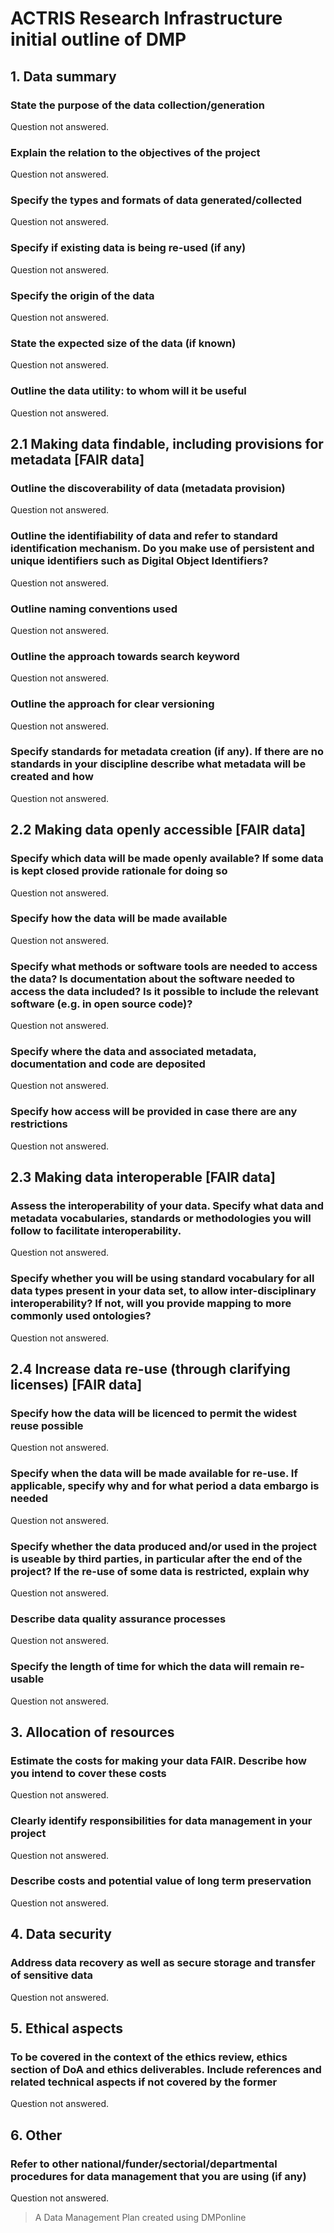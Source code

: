 # ACTRIS Research Infrastructure initial outline of DMP

## 1. Data summary

### State the purpose of the data collection/generation

  Question not answered.


### Explain the relation to the objectives of the project

  Question not answered.


### Specify the types and formats of data generated/collected

  Question not answered.


### Specify if existing data is being re-used (if any)

  Question not answered.


### Specify the origin of the data

  Question not answered.


### State the expected size of the data (if known)

  Question not answered.


### Outline the data utility: to whom will it be useful

  Question not answered.
  
## 2.1 Making data findable, including provisions for metadata [FAIR data]

### Outline the discoverability of data (metadata provision)

  Question not answered.

### Outline the identifiability of data and refer to standard identification mechanism. Do you make use of persistent and unique identifiers such as Digital Object Identifiers?

  Question not answered.

### Outline naming conventions used

  Question not answered.

### Outline the approach towards search keyword

  Question not answered.

### Outline the approach for clear versioning

  Question not answered.

### Specify standards for metadata creation (if any). If there are no standards in your discipline describe what metadata will be created and how

  Question not answered.

## 2.2 Making data openly accessible [FAIR data]

### Specify which data will be made openly available? If some data is kept closed provide rationale for doing so

  Question not answered.

### Specify how the data will be made available

  Question not answered.

### Specify what methods or software tools are needed to access the data? Is documentation about the software needed to access the data included? Is it possible to include the relevant software (e.g. in open source code)?

  Question not answered.

### Specify where the data and associated metadata, documentation and code are deposited

  Question not answered.

### Specify how access will be provided in case there are any restrictions

  Question not answered.

## 2.3 Making data interoperable [FAIR data]

### Assess the interoperability of your data. Specify what data and metadata vocabularies, standards or methodologies you will follow to facilitate interoperability. 

  Question not answered.

### Specify whether you will be using standard vocabulary for all data types present in your data set, to allow inter-disciplinary interoperability? If not, will you provide mapping to more commonly used ontologies?

  Question not answered.

## 2.4 Increase data re-use (through clarifying licenses) [FAIR data]

### Specify how the data will be licenced to permit the widest reuse possible

  Question not answered.

### Specify when the data will be made available for re-use. If applicable, specify why and for what period a data embargo is needed 

  Question not answered.

### Specify whether the data produced and/or used in the project is useable by third parties, in particular after the end of the project? If the re-use of some data is restricted, explain why

  Question not answered.

### Describe data quality assurance processes

  Question not answered.

### Specify the length of time for which the data will remain re-usable

  Question not answered.

## 3. Allocation of resources

### Estimate the costs for making your data FAIR. Describe how you intend to cover these costs

  Question not answered.

### Clearly identify responsibilities for data management in your project

  Question not answered.

### Describe costs and potential value of long term preservation

  Question not answered.

## 4. Data security

### Address data recovery as well as secure storage and transfer of sensitive data 

  Question not answered.

## 5. Ethical aspects

### To be covered in the context of the ethics review, ethics section of DoA and ethics deliverables. Include references and related technical aspects if not covered by the former 

  Question not answered.

## 6. Other

### Refer to other national/funder/sectorial/departmental procedures for data management that you are using (if any) 

  Question not answered.


> A Data Management Plan created using DMPonline

